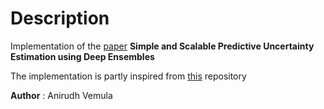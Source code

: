 # Description

Implementation of the [paper](https://arxiv.org/pdf/1612.01474v1.pdf) **Simple and Scalable Predictive Uncertainty Estimation using Deep Ensembles**

The implementation is partly inspired from [this](https://github.com/muupan/deep-ensemble-uncertainty) repository

**Author** : Anirudh Vemula

